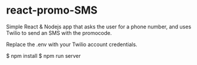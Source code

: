 # react-promo-SMS


Simple React & Nodejs app that asks the user for a phone number, and uses Twilio to send an SMS with the promocode.


Replace the .env with your Twilio account credentials.

$ npm install
$ npm run server

